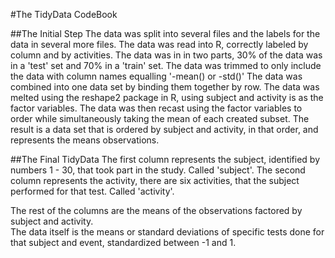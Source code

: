 #The TidyData CodeBook

##The Initial Step
The data was split into several files and the labels for the data in several more files.
The data was read into R, correctly labeled by column and by activities.
The data was in in two parts, 30% of the data was in a 'test' set and 70% in a 'train' set.
The data was trimmed to only include the data with column names equalling '-mean() or -std()'
The data was combined into one data set by binding them together by row.
The data was melted using the reshape2 package in R, using subject and activity is as the factor variables.
The data was then recast using the factor variables to order while simultaneously taking the mean of each created subset.
The result is a data set that is ordered by subject and activity, in that order, and represents the means observations.

##The Final TidyData
The first column represents the subject, identified by numbers 1 - 30, that took part in the study.  Called 'subject'.
The second column represents the activity, there are six activities, that the subject performed for that test.  Called 'activity'.

The rest of the columns are the means of the observations factored by subject and activity.  
The data itself is the means or standard deviations of specific tests done for that subject and event, standardized between -1 and 1.
